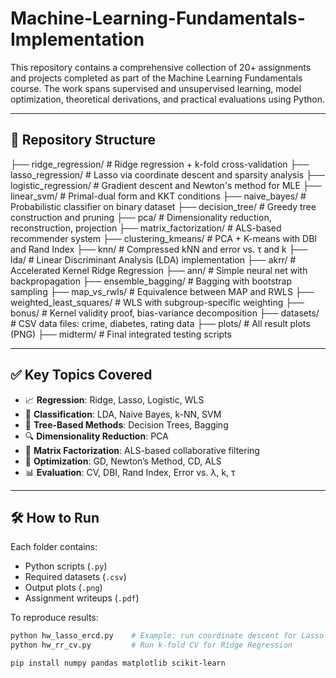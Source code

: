 # Machine-Learning-Fundamentals-Implementation

This repository contains a comprehensive collection of 20+ assignments and projects completed as part of the Machine Learning Fundamentals course. The work spans supervised and unsupervised learning, model optimization, theoretical derivations, and practical evaluations using Python.

---

## 📂 Repository Structure

├── ridge_regression/ # Ridge regression + k-fold cross-validation
├── lasso_regression/ # Lasso via coordinate descent and sparsity analysis
├── logistic_regression/ # Gradient descent and Newton's method for MLE
├── linear_svm/ # Primal-dual form and KKT conditions
├── naive_bayes/ # Probabilistic classifier on binary dataset
├── decision_tree/ # Greedy tree construction and pruning
├── pca/ # Dimensionality reduction, reconstruction, projection
├── matrix_factorization/ # ALS-based recommender system
├── clustering_kmeans/ # PCA + K-means with DBI and Rand Index
├── knn/ # Compressed kNN and error vs. τ and k
├── lda/ # Linear Discriminant Analysis (LDA) implementation
├── akrr/ # Accelerated Kernel Ridge Regression
├── ann/ # Simple neural net with backpropagation
├── ensemble_bagging/ # Bagging with bootstrap sampling
├── map_vs_rwls/ # Equivalence between MAP and RWLS
├── weighted_least_squares/ # WLS with subgroup-specific weighting
├── bonus/ # Kernel validity proof, bias-variance decomposition
├── datasets/ # CSV data files: crime, diabetes, rating data
├── plots/ # All result plots (PNG)
├── midterm/ # Final integrated testing scripts


---

## ✅ Key Topics Covered

- 📈 **Regression**: Ridge, Lasso, Logistic, WLS
- 🧠 **Classification**: LDA, Naive Bayes, k-NN, SVM
- 🌲 **Tree-Based Methods**: Decision Trees, Bagging
- 🔍 **Dimensionality Reduction**: PCA
- 🤝 **Matrix Factorization**: ALS-based collaborative filtering
- 🔢 **Optimization**: GD, Newton’s Method, CD, ALS
- 📊 **Evaluation**: CV, DBI, Rand Index, Error vs. λ, k, τ

---

## 🛠️ How to Run

Each folder contains:
- Python scripts (`.py`)
- Required datasets (`.csv`)
- Output plots (`.png`)
- Assignment writeups (`.pdf`)

To reproduce results:
```bash
python hw_lasso_ercd.py    # Example: run coordinate descent for Lasso
python hw_rr_cv.py         # Run k-fold CV for Ridge Regression

pip install numpy pandas matplotlib scikit-learn


